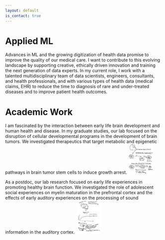 ```yaml
---
layout: default
is_contact: true
---
```


# Applied ML
Advances in ML and the growing digitization of health data promise to improve the quality of our medical care. I want to contribute to this evolving landscape by supporting creative, ethically driven innovation and training the next generation of data experts. In my current role, I work with a talented multidisciplinary team of data scientists, engineers, consultants, and health professionals, and with various types of health data (medical claims, EHR) to reduce the time to diagnosis of rare and under-treated diseases and to improve patient health outcomes.

# Academic Work
I am fascinated by the interaction between early life brain development and human health and disease. In my graduate studies, our lab focused on the disruption of cellular developmental programs in the development of brain tumors. We investigated therapeutics that target metabolic and epigenetic pathways in brain tumor stem cells to induce growth arrest. 
<img class="bcsc-picture" src="csc.jpg" width="80"/>


As a postdoc, our lab research focused on early life experiences in promoting healthy brain function. We investigated the role of adolescent social experiences on myelin maturation in the prefrontal cortex and the effects of early auditory experiences on the processing of sound information in the auditory cortex.
<img class="myelin-picture" src="myelin.jpg" width="80"/>





